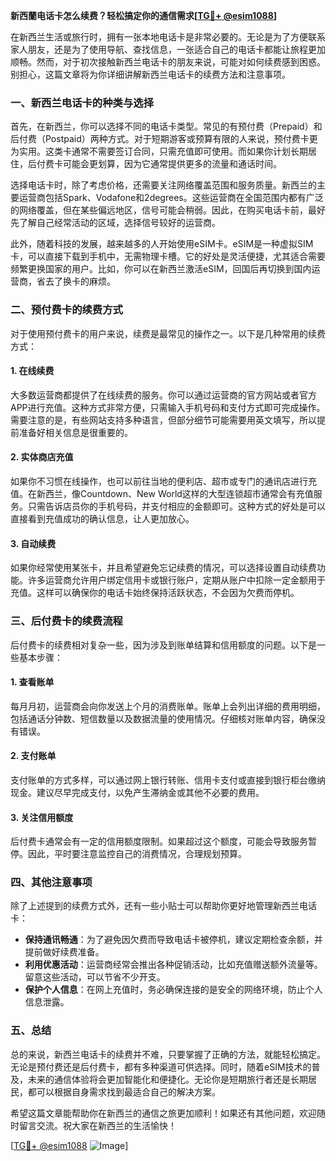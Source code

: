 **新西蘭电话卡怎么续费？轻松搞定你的通信需求[[TG💪+ @esim1088](https://t.me/s/esim1088)]**

在新西兰生活或旅行时，拥有一张本地电话卡是非常必要的。无论是为了方便联系家人朋友，还是为了使用导航、查找信息，一张适合自己的电话卡都能让旅程更加顺畅。然而，对于初次接触新西兰电话卡的朋友来说，可能对如何续费感到困惑。别担心，这篇文章将为你详细讲解新西兰电话卡的续费方法和注意事项。

### 一、新西兰电话卡的种类与选择

首先，在新西兰，你可以选择不同的电话卡类型。常见的有预付费（Prepaid）和后付费（Postpaid）两种方式。对于短期游客或预算有限的人来说，预付费卡更为实用。这类卡通常不需要签订合同，只需充值即可使用。而如果你计划长期居住，后付费卡可能会更划算，因为它通常提供更多的流量和通话时间。

选择电话卡时，除了考虑价格，还需要关注网络覆盖范围和服务质量。新西兰的主要运营商包括Spark、Vodafone和2degrees。这些运营商在全国范围内都有广泛的网络覆盖，但在某些偏远地区，信号可能会稍弱。因此，在购买电话卡前，最好先了解自己经常活动的区域，选择信号较好的运营商。

此外，随着科技的发展，越来越多的人开始使用eSIM卡。eSIM是一种虚拟SIM卡，可以直接下载到手机中，无需物理卡槽。它的好处是灵活便捷，尤其适合需要频繁更换国家的用户。比如，你可以在新西兰激活eSIM，回国后再切换到国内运营商，省去了换卡的麻烦。

### 二、预付费卡的续费方式

对于使用预付费卡的用户来说，续费是最常见的操作之一。以下是几种常用的续费方式：

#### 1. 在线续费
大多数运营商都提供了在线续费的服务。你可以通过运营商的官方网站或者官方APP进行充值。这种方式非常方便，只需输入手机号码和支付方式即可完成操作。需要注意的是，有些网站支持多种语言，但部分细节可能需要用英文填写，所以提前准备好相关信息是很重要的。

#### 2. 实体商店充值
如果你不习惯在线操作，也可以前往当地的便利店、超市或专门的通讯店进行充值。在新西兰，像Countdown、New World这样的大型连锁超市通常会有充值服务。只需告诉店员你的手机号码，并支付相应的金额即可。这种方式的好处是可以直接看到充值成功的确认信息，让人更加放心。

#### 3. 自动续费
如果你经常使用某张卡，并且希望避免忘记续费的情况，可以选择设置自动续费功能。许多运营商允许用户绑定信用卡或银行账户，定期从账户中扣除一定金额用于充值。这样可以确保你的电话卡始终保持活跃状态，不会因为欠费而停机。

### 三、后付费卡的续费流程

后付费卡的续费相对复杂一些，因为涉及到账单结算和信用额度的问题。以下是一些基本步骤：

#### 1. 查看账单
每月月初，运营商会向你发送上个月的消费账单。账单上会列出详细的费用明细，包括通话分钟数、短信数量以及数据流量的使用情况。仔细核对账单内容，确保没有错误。

#### 2. 支付账单
支付账单的方式多样，可以通过网上银行转账、信用卡支付或直接到银行柜台缴纳现金。建议尽早完成支付，以免产生滞纳金或其他不必要的费用。

#### 3. 关注信用额度
后付费卡通常会有一定的信用额度限制。如果超过这个额度，可能会导致服务暂停。因此，平时要注意监控自己的消费情况，合理规划预算。

### 四、其他注意事项

除了上述提到的续费方式外，还有一些小贴士可以帮助你更好地管理新西兰电话卡：

- **保持通讯畅通**：为了避免因欠费而导致电话卡被停机，建议定期检查余额，并提前做好续费准备。
- **利用优惠活动**：运营商经常会推出各种促销活动，比如充值赠送额外流量等。留意这些活动，可以节省不少开支。
- **保护个人信息**：在网上充值时，务必确保连接的是安全的网络环境，防止个人信息泄露。

### 五、总结

总的来说，新西兰电话卡的续费并不难，只要掌握了正确的方法，就能轻松搞定。无论是预付费还是后付费卡，都有多种渠道可供选择。同时，随着eSIM技术的普及，未来的通信体验将会更加智能化和便捷化。无论你是短期旅行者还是长期居民，都可以根据自身需求找到最适合自己的解决方案。

希望这篇文章能帮助你在新西兰的通信之旅更加顺利！如果还有其他问题，欢迎随时留言交流。祝大家在新西兰的生活愉快！

[[TG💪+ @esim1088](https://t.me/s/esim1088) ![Image](https://i.postimg.cc/4NQfJmqS/Snipaste-2025-05-13-00-14-12.png)]